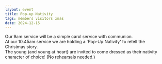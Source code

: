 ```yaml
---
layout: event
title: Pop-up Nativity
tags: members visitors xmas
date: 2024-12-15
---
```


Our 9am service will be a simple carol service with communion.  
At our 10.45am service we are holding a 'Pop-Up Nativity' to retell the Christmas story.  
The young (and young at heart) are invited to come dressed as their nativity character of choice! 
(No rehearsals needed.)

